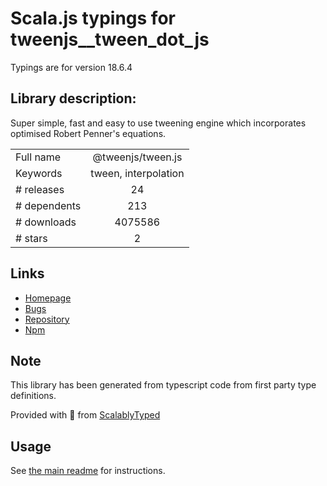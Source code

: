 
# Scala.js typings for tweenjs__tween_dot_js

Typings are for version 18.6.4

## Library description:
Super simple, fast and easy to use tweening engine which incorporates optimised Robert Penner's equations.

|                    |                 |
| ------------------ | :-------------: |
| Full name          | @tweenjs/tween.js |
| Keywords           | tween, interpolation |
| # releases         | 24 |
| # dependents       | 213 |
| # downloads        | 4075586 |
| # stars            | 2 |

## Links
- [Homepage](https://github.com/tweenjs/tween.js)
- [Bugs](https://github.com/tweenjs/tween.js/issues)
- [Repository](https://github.com/tweenjs/tween.js)
- [Npm](https://www.npmjs.com/package/%40tweenjs%2Ftween.js)
    


## Note
This library has been generated from typescript code from first party type definitions.

Provided with :purple_heart: from [ScalablyTyped](https://github.com/oyvindberg/ScalablyTyped)

## Usage
See [the main readme](../../readme.md) for instructions.


